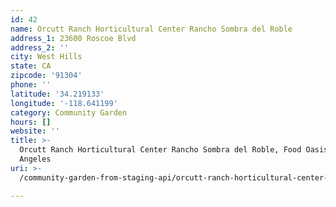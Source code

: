 ```yaml
---
id: 42
name: Orcutt Ranch Horticultural Center Rancho Sombra del Roble
address_1: 23600 Roscoe Blvd
address_2: ''
city: West Hills
state: CA
zipcode: '91304'
phone: ''
latitude: '34.219133'
longitude: '-118.641199'
category: Community Garden
hours: []
website: ''
title: >-
  Orcutt Ranch Horticultural Center Rancho Sombra del Roble, Food Oasis Los
  Angeles
uri: >-
  /community-garden-from-staging-api/orcutt-ranch-horticultural-center-rancho-sombra-del-roble2360/

---
```

